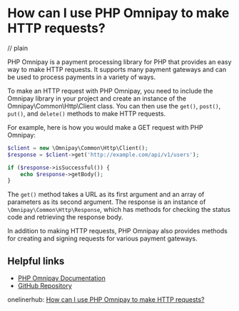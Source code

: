 # How can I use PHP Omnipay to make HTTP requests?
// plain

PHP Omnipay is a payment processing library for PHP that provides an easy way to make HTTP requests. It supports many payment gateways and can be used to process payments in a variety of ways.

To make an HTTP request with PHP Omnipay, you need to include the Omnipay library in your project and create an instance of the Omnipay\Common\Http\Client class. You can then use the `get()`, `post()`, `put()`, and `delete()` methods to make HTTP requests.

For example, here is how you would make a GET request with PHP Omnipay:

```php
$client = new \Omnipay\Common\Http\Client();
$response = $client->get('http://example.com/api/v1/users');

if ($response->isSuccessful()) {
    echo $response->getBody();
}
```

The `get()` method takes a URL as its first argument and an array of parameters as its second argument. The response is an instance of `\Omnipay\Common\Http\Response`, which has methods for checking the status code and retrieving the response body.

In addition to making HTTP requests, PHP Omnipay also provides methods for creating and signing requests for various payment gateways.

## Helpful links

- [PHP Omnipay Documentation](https://omnipay.thephpleague.com/v3/getting-started/)
- [GitHub Repository](https://github.com/thephpleague/omnipay)

onelinerhub: [How can I use PHP Omnipay to make HTTP requests?](https://onelinerhub.com/php-omnipay/how-can-i-use-php-omnipay-to-make-http-requests)